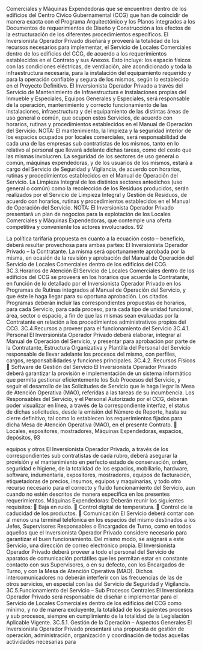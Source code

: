 Comerciales y Máquinas Expendedoras que se encuentren dentro de los edificios del Centro
Cívico Gubernamental (CCG) que han de coincidir de manera exacta con el Programa
Arquitectónico y los Planos integrados a los Documentos de requerimientos de Diseño y
Construcción a los efectos de la estructuración de los diferentes procedimientos específicos.
El Inversionista Operador Privado diseñará y proveerá la totalidad de los recursos
necesarios para implementar, el Servicio de Locales Comerciales dentro de los edificios del
CCG, de acuerdo a los requerimientos establecidos en el Contrato y sus Anexos.
Esto incluye: los espacio físicos con las condiciones eléctricas, de ventilación, aire
acondicionado y toda la infraestructura necesaria, para la instalación del equipamiento
requerido y para la operación confiable y segura de los mismos, según lo establecido en el
Proyecto Definitivo.
El Inversionista Operador Privado a través del Servicio de Mantenimiento de Infraestructura
e Instalaciones propias del Inmueble y Especiales, Equipos Generales y Especiales, será
responsable de la operación, mantenimiento y correcto funcionamiento de las instalaciones,
infraestructura y del equipamiento de las distintas áreas de uso general o común, que
ocupen estos Servicios, de acuerdo con horarios, rutinas y procedimientos establecidos en
el Manual de Operación del Servicio.
NOTA: El mantenimiento, la limpieza y la seguridad interior de los espacios ocupados por
locales comerciales, será responsabilidad de cada una de las empresas sub contratistas de
los mismos, tanto en lo relativo al personal que llevará adelante dichas tareas, como del
costo que las mismas involucren.
La seguridad de los sectores de uso general o común, máquinas expendedoras, y de los
usuarios de los mismos, estará a cargo del Servicio de Seguridad y Vigilancia, de acuerdo
con horarios, rutinas y procedimientos establecidos en el Manual de Operación del Servicio.
La Limpieza Integral de los distintos sectores antedichos (uso general o común) como la
recolección de los Residuos producidos, serán realizados por el Servicio de Limpieza
Integral y Gestión de Residuos, de acuerdo con horarios, rutinas y procedimientos
establecidos en el Manual de Operación del Servicio.
NOTA: El Inversionista Operador Privado presentará un plan de negocios para la
explotación de los Locales Comerciales y Máquinas Expendedoras, que contemple una
oferta competitiva y conveniente los actores involucrados.
92

La política tarifaria propuesta en cuanto a la ecuación costo – beneficio, deberá resultar
provechosa para ambas partes: El Inversionista Operador Privado – la Contratante. La
misma será oportunamente aprobada por la misma, en ocasión de la revisión y aprobación
del Manual de Operación del Servicio de Locales Comerciales dentro de los edificios del
CCG.
3C.3.Horarios de Atención
El Servicio de Locales Comerciales dentro de los edificios del CCG se proveerá en los
horarios que acuerde la Contratante, en función de lo detallado por el Inversionista Operador
Privado en los Programas de Rutinas integrados al Manual de Operación del Servicio, y que
éste le haga llegar para su oportuna aprobación.
Los citados Programas deberán incluir las correspondientes propuestas de horarios, para
cada Servicio, para cada proceso, para cada tipo de unidad funcional, área, sector o
espacio, a fin de que las mismas sean evaluadas por la Contratante en relación a los
procedimientos administrativos propios del CCG.
3C.4.Recursos a proveer para el funcionamiento del Servicio
3C.4.1. Personal
El Inversionista Operador Privado deberá elaborar, integrar al Manual de Operación del
Servicio, y presentar para aprobación por parte de la Contratante, Estructura Organizativa y
Plantilla del Personal del Servicio responsable de llevar adelante los procesos del mismo,
con perfiles, cargos, responsabilidades y funciones principales.
3C.4.2. Recursos Físicos
 Software de Gestión del Servicio
El Inversionista Operador Privado deberá garantizar la provisión e implementación de un
sistema informático que permita gestionar eficientemente los Sub Procesos del Servicio, y
seguir el desarrollo de las Solicitudes de Servicio que le haga llegar la Mesa de Atención
Operativa (MAO), referidas a las tareas de su incumbencia.
Los Responsables del Servicio, y el Personal Autorizado por el CCG, deberán poder
visualizar en línea, a través de la correspondiente interfaz, el status de dichas solicitudes,
desde la emisión del Número de Reporte, hasta su cierre definitivo, tal como lo establecen
los requerimientos fijados para dicha Mesa de Atención Operativa (MAO), en el presente
Contrato.
 Locales, expositores, mostradores, Máquinas Expendedoras, espacios, depósitos,
93

equipos y otros
El Inversionista Operador Privado, a través de los correspondientes sub contratistas de cada
rubro, deberá asegurar la provisión y el mantenimiento en perfecto estado de conservación,
orden, seguridad e higiene, de la totalidad de los espacios, mobiliario, hardware, software,
indumentaria, expositores, mostradores, equipos de facturación, etiquetadoras de precios,
insumos, equipos y maquinarias, y todo otro recurso necesario para el correcto y fluido
funcionamiento del Servicio, aun cuando no estén descritos de manera específica en los
presentes requerimientos.
Máquinas Expendedoras:
Deberán reunir los siguientes requisitos:
 Baja en ruido.
 Control digital de temperatura.
 Control de la caducidad de los productos.
 Comunicación
El Servicio deberá contar con al menos una terminal telefónica en los espacios del mismo
destinados a los Jefes, Supervisores Responsables o Encargados de Turno, como en todos
aquellos que el Inversionista Operador Privado considere necesario para garantizar el buen
funcionamiento.
Del mismo modo, se asignará a este Servicio, una dirección de correo electrónico propia.
El Inversionista Operador Privado deberá proveer a todo el personal del Servicio de aparatos
de comunicación portátiles que les permitan estar en constante contacto con sus
Supervisores, o en su defecto, con los Encargados de Turno, y con la Mesa de Atención
Operativa (MAO).
Dichos intercomunicadores no deberán interferir con las frecuencias de las de otros
servicios, en especial con las del Servicio de Seguridad y Vigilancia.
3C.5.Funcionamiento del Servicio – Sub Procesos Centrales
El Inversionista Operador Privado será responsable de diseñar e implementar para el
Servicio de Locales Comerciales dentro de los edificios del CCG como mínimo, y no de
manera excluyente, la totalidad de los siguientes procesos y sub procesos, siempre en
cumplimiento de la totalidad de la Legislación Aplicable Vigente.
3C.5.1. Gestión de la Operación – Aspectos Generales
El Inversionista Operador Privado presentará una propuesta de gestión de operación,
administración, organización y coordinación de todas aquellas actividades necesarias para
